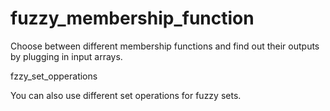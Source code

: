 # fuzzy_membership_function
Choose between different membership functions and find out their outputs by plugging in input arrays.


fzzy_set_opperations


You can also use different set operations for fuzzy sets.
